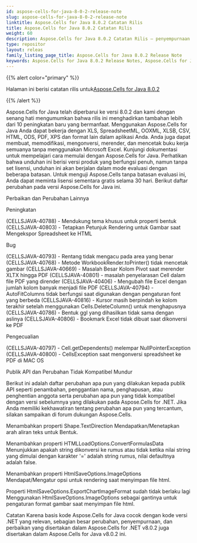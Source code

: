 ```yaml
---
id: aspose-cells-for-java-8-0-2-release-note
slug: aspose-cells-for-java-8-0-2-release-note
linktitle: Aspose.Cells for Java 8.0.2 Catatan Rilis
title: Aspose.Cells for Java 8.0.2 Catatan Rilis
weight: 60
description: Aspose.Cells for Java 8.0.2 Catatan Rilis – penyempurnaan terbaru, fitur baru, dan perbaikan
type: repositor
layout: releas
family_listing_page_title: Aspose.Cells for Java 8.0.2 Release Note
keywords: Aspose.Cells for Java 8.0.2 Release Notes, Aspose.Cells for Java 8.0.2 updates and fixe
---
```

{{% alert color="primary" %}} 

 Halaman ini berisi catatan rilis untuk[Aspose.Cells for Java 8.0.2](https://releases.aspose.com/cells/java/new-releases/aspose.cells-for-java-8.0.2/)

{{% /alert %}} 

 Aspose.Cells for Java telah diperbarui ke versi 8.0.2 dan kami dengan senang hati mengumumkan bahwa rilis ini menghadirkan tambahan lebih dari 10 peningkatan baru yang bermanfaat.
Menggunakan Aspose.Cells for Java Anda dapat bekerja dengan XLS, SpreadsheetML, OOXML, XLSB, CSV, HTML, ODS, PDF, XPS dan format lain dalam aplikasi Anda. Anda juga dapat membuat, memodifikasi, mengonversi, merender, dan mencetak buku kerja semuanya tanpa menggunakan Microsoft Excel.
Kunjungi dokumentasi untuk mempelajari cara memulai dengan Aspose.Cells for Java.
Perhatikan bahwa unduhan ini berisi versi produk yang berfungsi penuh, namun tanpa set lisensi, unduhan ini akan berjalan dalam mode evaluasi dengan beberapa batasan. Untuk menguji Aspose.Cells tanpa batasan evaluasi ini, Anda dapat meminta lisensi sementara gratis selama 30 hari.
Berikut daftar perubahan pada versi Aspose.Cells for Java ini.


Perbaikan dan Perubahan Lainnya

Peningkatan

(CELLSJAVA-40788) - Mendukung tema khusus untuk properti bentuk
(CELLSJAVA-40803) - Tetapkan Petunjuk Rendering untuk Gambar saat Mengekspor Spreadsheet ke HTML

Bug

(CELLSJAVA-40793) - Rentang tidak mengacu pada area yang benar
(CELLSJAVA-40768) - Metode WorkbookRender.toPrinter() tidak mencetak gambar
(CELLSJAVA-40669) - Masalah Besar Kolom Pivot saat merender XLTX hingga PDF
(CELLSJAVA-40801) - masalah penyelarasan Cell dalam file PDF yang dirender
(CELLSJAVA-40406) - Mengubah file Excel dengan jumlah kolom banyak menjadi file PDF
(CELLSJAVA-40794) - AutoFitColumns tidak berfungsi saat digunakan dengan pengaturan font yang berbeda
(CELLSJAVA-40816) - Kursor masih berpindah ke kolom terakhir setelah menggunakan Cells.DeleteColumn() untuk menghapusnya
(CELLSJAVA-40786) - Bentuk ggl yang dihasilkan tidak sama dengan aslinya
(CELLSJAVA-40806) - Bookmark Excel tidak dibuat saat dikonversi ke PDF


Pengecualian

(CELLSJAVA-40797) - Cell.getDependents() melempar NullPointerException
(CELLSJAVA-40800) - CellsException saat mengonversi spreadsheet ke PDF di MAC OS

Publik API dan Perubahan Tidak Kompatibel Mundur

Berikut ini adalah daftar perubahan apa pun yang dilakukan kepada publik API seperti penambahan, penggantian nama, penghapusan, atau penghentian anggota serta perubahan apa pun yang tidak kompatibel dengan versi sebelumnya yang dilakukan pada Aspose.Cells for .NET. Jika Anda memiliki kekhawatiran tentang perubahan apa pun yang tercantum, silakan sampaikan di forum dukungan Aspose.Cells.

Menambahkan properti Shape.TextDirection
Mendapatkan/Menetapkan arah aliran teks untuk Bentuk.

Menambahkan properti HTMLLoadOptions.ConvertFormulasData
Menunjukkan apakah string dikonversi ke rumus atau tidak ketika nilai string yang dimulai dengan karakter '=' adalah string rumus, nilai defaultnya adalah false.

Menambahkan properti HtmlSaveOptions.ImageOptions
Mendapat/Mengatur opsi untuk rendering saat menyimpan file html.

Properti HtmlSaveOptions.ExportChartImageFormat sudah tidak berlaku lagi
Menggunakan HtmlSaveOptions.ImageOptions sebagai gantinya untuk pengaturan format gambar saat menyimpan file html.


Catatan
Karena basis kode Aspose.Cells for Java cocok dengan kode versi .NET yang relevan, sebagian besar perubahan, penyempurnaan, dan perbaikan yang disertakan dalam Aspose.Cells for .NET v8.0.2 juga disertakan dalam Aspose.Cells for Java v8.0.2 ini.
